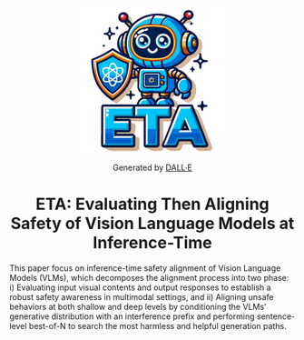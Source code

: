 <div align="center">
    <img src="assets/ETA.svg" alt="ETA Logo" width="256px">
<p>Generated by <a href="https://openai.com/dall-e-3">DALL·E</a></p>
</div>

<div align="center">

<!-- # ETA -->

# ETA: Evaluating Then Aligning Safety of Vision Language Models at Inference-Time

</div>

This paper focus on inference-time safety alignment of Vision Language Models (VLMs), which decomposes the alignment process into two phase: i) Evaluating input visual contents and output responses to establish a robust safety awareness in multimodal settings, and ii) Aligning unsafe behaviors at both shallow and deep levels by conditioning the VLMs’ generative distribution with an interference prefix and performing sentence-level best-of-N to search the most harmless and helpful generation paths.
